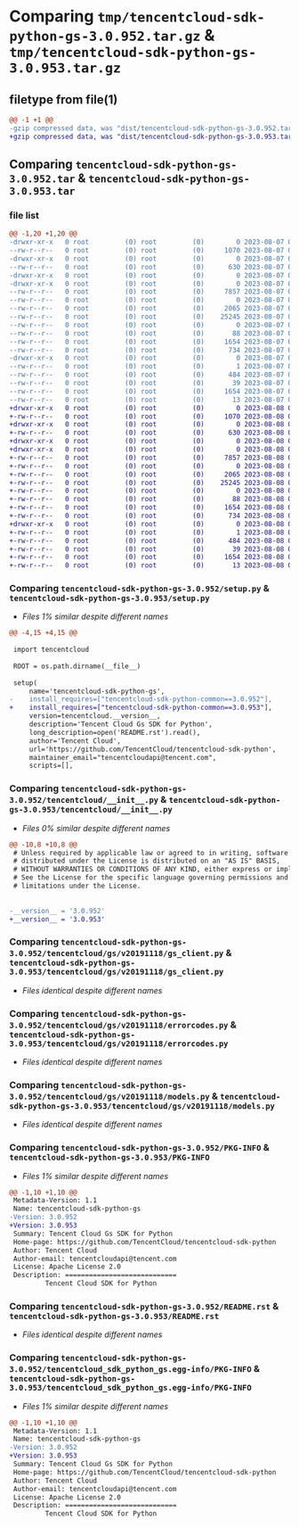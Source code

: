 # Comparing `tmp/tencentcloud-sdk-python-gs-3.0.952.tar.gz` & `tmp/tencentcloud-sdk-python-gs-3.0.953.tar.gz`

## filetype from file(1)

```diff
@@ -1 +1 @@
-gzip compressed data, was "dist/tencentcloud-sdk-python-gs-3.0.952.tar", last modified: Mon Aug  7 08:54:36 2023, max compression
+gzip compressed data, was "dist/tencentcloud-sdk-python-gs-3.0.953.tar", last modified: Tue Aug  8 00:25:47 2023, max compression
```

## Comparing `tencentcloud-sdk-python-gs-3.0.952.tar` & `tencentcloud-sdk-python-gs-3.0.953.tar`

### file list

```diff
@@ -1,20 +1,20 @@
-drwxr-xr-x   0 root         (0) root         (0)        0 2023-08-07 08:54:36.000000 tencentcloud-sdk-python-gs-3.0.952/
--rw-r--r--   0 root         (0) root         (0)     1070 2023-08-07 08:54:36.000000 tencentcloud-sdk-python-gs-3.0.952/setup.py
-drwxr-xr-x   0 root         (0) root         (0)        0 2023-08-07 08:54:36.000000 tencentcloud-sdk-python-gs-3.0.952/tencentcloud/
--rw-r--r--   0 root         (0) root         (0)      630 2023-08-07 08:54:36.000000 tencentcloud-sdk-python-gs-3.0.952/tencentcloud/__init__.py
-drwxr-xr-x   0 root         (0) root         (0)        0 2023-08-07 08:54:36.000000 tencentcloud-sdk-python-gs-3.0.952/tencentcloud/gs/
-drwxr-xr-x   0 root         (0) root         (0)        0 2023-08-07 08:54:36.000000 tencentcloud-sdk-python-gs-3.0.952/tencentcloud/gs/v20191118/
--rw-r--r--   0 root         (0) root         (0)     7857 2023-08-07 08:54:36.000000 tencentcloud-sdk-python-gs-3.0.952/tencentcloud/gs/v20191118/gs_client.py
--rw-r--r--   0 root         (0) root         (0)        0 2023-08-07 08:54:36.000000 tencentcloud-sdk-python-gs-3.0.952/tencentcloud/gs/v20191118/__init__.py
--rw-r--r--   0 root         (0) root         (0)     2065 2023-08-07 08:54:36.000000 tencentcloud-sdk-python-gs-3.0.952/tencentcloud/gs/v20191118/errorcodes.py
--rw-r--r--   0 root         (0) root         (0)    25245 2023-08-07 08:54:36.000000 tencentcloud-sdk-python-gs-3.0.952/tencentcloud/gs/v20191118/models.py
--rw-r--r--   0 root         (0) root         (0)        0 2023-08-07 08:54:36.000000 tencentcloud-sdk-python-gs-3.0.952/tencentcloud/gs/__init__.py
--rw-r--r--   0 root         (0) root         (0)       88 2023-08-07 08:54:36.000000 tencentcloud-sdk-python-gs-3.0.952/setup.cfg
--rw-r--r--   0 root         (0) root         (0)     1654 2023-08-07 08:54:36.000000 tencentcloud-sdk-python-gs-3.0.952/PKG-INFO
--rw-r--r--   0 root         (0) root         (0)      734 2023-08-07 08:54:36.000000 tencentcloud-sdk-python-gs-3.0.952/README.rst
-drwxr-xr-x   0 root         (0) root         (0)        0 2023-08-07 08:54:36.000000 tencentcloud-sdk-python-gs-3.0.952/tencentcloud_sdk_python_gs.egg-info/
--rw-r--r--   0 root         (0) root         (0)        1 2023-08-07 08:54:36.000000 tencentcloud-sdk-python-gs-3.0.952/tencentcloud_sdk_python_gs.egg-info/dependency_links.txt
--rw-r--r--   0 root         (0) root         (0)      484 2023-08-07 08:54:36.000000 tencentcloud-sdk-python-gs-3.0.952/tencentcloud_sdk_python_gs.egg-info/SOURCES.txt
--rw-r--r--   0 root         (0) root         (0)       39 2023-08-07 08:54:36.000000 tencentcloud-sdk-python-gs-3.0.952/tencentcloud_sdk_python_gs.egg-info/requires.txt
--rw-r--r--   0 root         (0) root         (0)     1654 2023-08-07 08:54:36.000000 tencentcloud-sdk-python-gs-3.0.952/tencentcloud_sdk_python_gs.egg-info/PKG-INFO
--rw-r--r--   0 root         (0) root         (0)       13 2023-08-07 08:54:36.000000 tencentcloud-sdk-python-gs-3.0.952/tencentcloud_sdk_python_gs.egg-info/top_level.txt
+drwxr-xr-x   0 root         (0) root         (0)        0 2023-08-08 00:25:47.000000 tencentcloud-sdk-python-gs-3.0.953/
+-rw-r--r--   0 root         (0) root         (0)     1070 2023-08-08 00:25:47.000000 tencentcloud-sdk-python-gs-3.0.953/setup.py
+drwxr-xr-x   0 root         (0) root         (0)        0 2023-08-08 00:25:47.000000 tencentcloud-sdk-python-gs-3.0.953/tencentcloud/
+-rw-r--r--   0 root         (0) root         (0)      630 2023-08-08 00:25:47.000000 tencentcloud-sdk-python-gs-3.0.953/tencentcloud/__init__.py
+drwxr-xr-x   0 root         (0) root         (0)        0 2023-08-08 00:25:47.000000 tencentcloud-sdk-python-gs-3.0.953/tencentcloud/gs/
+drwxr-xr-x   0 root         (0) root         (0)        0 2023-08-08 00:25:47.000000 tencentcloud-sdk-python-gs-3.0.953/tencentcloud/gs/v20191118/
+-rw-r--r--   0 root         (0) root         (0)     7857 2023-08-08 00:25:47.000000 tencentcloud-sdk-python-gs-3.0.953/tencentcloud/gs/v20191118/gs_client.py
+-rw-r--r--   0 root         (0) root         (0)        0 2023-08-08 00:25:47.000000 tencentcloud-sdk-python-gs-3.0.953/tencentcloud/gs/v20191118/__init__.py
+-rw-r--r--   0 root         (0) root         (0)     2065 2023-08-08 00:25:47.000000 tencentcloud-sdk-python-gs-3.0.953/tencentcloud/gs/v20191118/errorcodes.py
+-rw-r--r--   0 root         (0) root         (0)    25245 2023-08-08 00:25:47.000000 tencentcloud-sdk-python-gs-3.0.953/tencentcloud/gs/v20191118/models.py
+-rw-r--r--   0 root         (0) root         (0)        0 2023-08-08 00:25:47.000000 tencentcloud-sdk-python-gs-3.0.953/tencentcloud/gs/__init__.py
+-rw-r--r--   0 root         (0) root         (0)       88 2023-08-08 00:25:47.000000 tencentcloud-sdk-python-gs-3.0.953/setup.cfg
+-rw-r--r--   0 root         (0) root         (0)     1654 2023-08-08 00:25:47.000000 tencentcloud-sdk-python-gs-3.0.953/PKG-INFO
+-rw-r--r--   0 root         (0) root         (0)      734 2023-08-08 00:25:47.000000 tencentcloud-sdk-python-gs-3.0.953/README.rst
+drwxr-xr-x   0 root         (0) root         (0)        0 2023-08-08 00:25:47.000000 tencentcloud-sdk-python-gs-3.0.953/tencentcloud_sdk_python_gs.egg-info/
+-rw-r--r--   0 root         (0) root         (0)        1 2023-08-08 00:25:47.000000 tencentcloud-sdk-python-gs-3.0.953/tencentcloud_sdk_python_gs.egg-info/dependency_links.txt
+-rw-r--r--   0 root         (0) root         (0)      484 2023-08-08 00:25:47.000000 tencentcloud-sdk-python-gs-3.0.953/tencentcloud_sdk_python_gs.egg-info/SOURCES.txt
+-rw-r--r--   0 root         (0) root         (0)       39 2023-08-08 00:25:47.000000 tencentcloud-sdk-python-gs-3.0.953/tencentcloud_sdk_python_gs.egg-info/requires.txt
+-rw-r--r--   0 root         (0) root         (0)     1654 2023-08-08 00:25:47.000000 tencentcloud-sdk-python-gs-3.0.953/tencentcloud_sdk_python_gs.egg-info/PKG-INFO
+-rw-r--r--   0 root         (0) root         (0)       13 2023-08-08 00:25:47.000000 tencentcloud-sdk-python-gs-3.0.953/tencentcloud_sdk_python_gs.egg-info/top_level.txt
```

### Comparing `tencentcloud-sdk-python-gs-3.0.952/setup.py` & `tencentcloud-sdk-python-gs-3.0.953/setup.py`

 * *Files 1% similar despite different names*

```diff
@@ -4,15 +4,15 @@
 
 import tencentcloud
 
 ROOT = os.path.dirname(__file__)
 
 setup(
     name='tencentcloud-sdk-python-gs',
-    install_requires=["tencentcloud-sdk-python-common==3.0.952"],
+    install_requires=["tencentcloud-sdk-python-common==3.0.953"],
     version=tencentcloud.__version__,
     description='Tencent Cloud Gs SDK for Python',
     long_description=open('README.rst').read(),
     author='Tencent Cloud',
     url='https://github.com/TencentCloud/tencentcloud-sdk-python',
     maintainer_email="tencentcloudapi@tencent.com",
     scripts=[],
```

### Comparing `tencentcloud-sdk-python-gs-3.0.952/tencentcloud/__init__.py` & `tencentcloud-sdk-python-gs-3.0.953/tencentcloud/__init__.py`

 * *Files 0% similar despite different names*

```diff
@@ -10,8 +10,8 @@
 # Unless required by applicable law or agreed to in writing, software
 # distributed under the License is distributed on an "AS IS" BASIS,
 # WITHOUT WARRANTIES OR CONDITIONS OF ANY KIND, either express or implied.
 # See the License for the specific language governing permissions and
 # limitations under the License.
 
 
-__version__ = '3.0.952'
+__version__ = '3.0.953'
```

### Comparing `tencentcloud-sdk-python-gs-3.0.952/tencentcloud/gs/v20191118/gs_client.py` & `tencentcloud-sdk-python-gs-3.0.953/tencentcloud/gs/v20191118/gs_client.py`

 * *Files identical despite different names*

### Comparing `tencentcloud-sdk-python-gs-3.0.952/tencentcloud/gs/v20191118/errorcodes.py` & `tencentcloud-sdk-python-gs-3.0.953/tencentcloud/gs/v20191118/errorcodes.py`

 * *Files identical despite different names*

### Comparing `tencentcloud-sdk-python-gs-3.0.952/tencentcloud/gs/v20191118/models.py` & `tencentcloud-sdk-python-gs-3.0.953/tencentcloud/gs/v20191118/models.py`

 * *Files identical despite different names*

### Comparing `tencentcloud-sdk-python-gs-3.0.952/PKG-INFO` & `tencentcloud-sdk-python-gs-3.0.953/PKG-INFO`

 * *Files 1% similar despite different names*

```diff
@@ -1,10 +1,10 @@
 Metadata-Version: 1.1
 Name: tencentcloud-sdk-python-gs
-Version: 3.0.952
+Version: 3.0.953
 Summary: Tencent Cloud Gs SDK for Python
 Home-page: https://github.com/TencentCloud/tencentcloud-sdk-python
 Author: Tencent Cloud
 Author-email: tencentcloudapi@tencent.com
 License: Apache License 2.0
 Description: ============================
         Tencent Cloud SDK for Python
```

### Comparing `tencentcloud-sdk-python-gs-3.0.952/README.rst` & `tencentcloud-sdk-python-gs-3.0.953/README.rst`

 * *Files identical despite different names*

### Comparing `tencentcloud-sdk-python-gs-3.0.952/tencentcloud_sdk_python_gs.egg-info/PKG-INFO` & `tencentcloud-sdk-python-gs-3.0.953/tencentcloud_sdk_python_gs.egg-info/PKG-INFO`

 * *Files 1% similar despite different names*

```diff
@@ -1,10 +1,10 @@
 Metadata-Version: 1.1
 Name: tencentcloud-sdk-python-gs
-Version: 3.0.952
+Version: 3.0.953
 Summary: Tencent Cloud Gs SDK for Python
 Home-page: https://github.com/TencentCloud/tencentcloud-sdk-python
 Author: Tencent Cloud
 Author-email: tencentcloudapi@tencent.com
 License: Apache License 2.0
 Description: ============================
         Tencent Cloud SDK for Python
```

